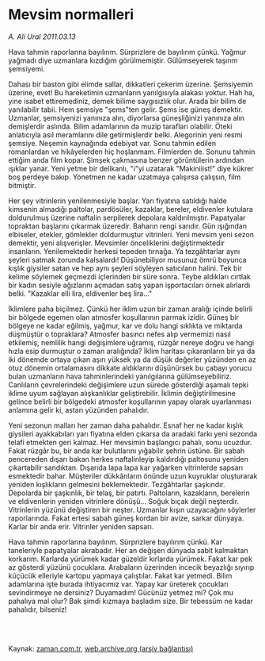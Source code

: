 # Mevsim  normalleri

*A. Ali Ural 2011.03.13*

<td class="columnist-detail">
<p>Hava tahmin raporlarına bayılırım. Sürprizlere de bayılırım çünkü. Yağmur yağmadı diye uzmanlara kızdığım görülmemiştir. Gülümseyerek taşırım şemsiyemi.</p>
<p>
<div id="haberMetinDiv">
<p> Dahası bir baston gibi elimde sallar, dikkatleri çekerim üzerine. Şemsiyemin üzerine, evet! Bu hareketimin uzmanların yanılgısıyla alakası yoktur. Hah ha, yine isabet ettiremediniz, demek bilime saygısızlık olur. Arada bir bilim de yanılabilir tabii. Hem şemsiye "şems"ten gelir. Şems ise güneş demektir. Uzmanlar, şemsiyenizi yanınıza alın, diyorlarsa güneşliğinizi yanınıza alın demişlerdir aslında. Bilim adamlarının da muzip tarafları olabilir. Öteki anlatıcıyla asıl meramlarını dile getirmişlerdir belki. Alegorinin yeni resmi şemsiye. Neşemin kaynağında edebiyat var. Sonu tahmin edilen romanlardan ve hikâyelerden hiç hoşlanmam. Filmlerden de. Sonunu tahmin ettiğim anda film kopar. Şimşek çakmasına benzer görüntülerin ardından ışıklar yanar. Yeni yetme bir delikanlı, "i"yi uzatarak "Makiniiist!" diye kükrer boş perdeye bakıp. Yönetmen ne kadar uzatmaya çalışırsa çalışsın, film bitmiştir.
<p>Her şey vitrinlerin yenilenmesiyle başlar. Yarı fiyatına satıldığı halde kimsenin almadığı paltolar, pardösüler, kazaklar, bereler, eldivenler kutulara doldurulmuş üzerine naftalin serpilerek depolara kaldırılmıştır. Papatyalar topraktan başlarını çıkarmak üzeredir. Baharın rengi sarıdır. Gün ışığından elbiseler, etekler, gömlekler doldurmuştur vitrinleri. Yeni mevsim yeni sezon demektir, yeni alışverişler. Mevsimler önceliklerini değiştirmektedir insanların. Yenilemektedir herkesi tepeden tırnağa. Ya tezgâhtarlar aynı şeyleri satmak zorunda kalsalardı! Düşünebiliyor musunuz ömrü boyunca kışlık giysiler satan ve hep aynı şeyleri söyleyen satıcıların halini. Tek bir kelime söylemek geçmezdi içlerinden bir süre sonra. Teybe aldıkları cırtlak bir kadın sesiyle ağızlarını açmadan satış yapan işportacıları örnek alırlardı belki. "Kazaklar elli lira, eldivenler beş lira..."
<p>İklimlere paha biçilmez. Çünkü her iklim uzun bir zaman aralığı içinde belirli bir bölgede egemen olan atmosfer koşullarının parmak izidir. Güneş bir bölgeye ne kadar eğilmiş, yağmur, kar ve dolu hangi sıklıkta ve miktarda düşmüştür o topraklara? Atmosfer basıncı nefes alıp vermemizi nasıl etkilemiş, nemlilik hangi değişimlere uğramış, rüzgâr nereye doğru ve hangi hızla esip durmuştur o zaman aralığında? İklim haritası çıkaranların bir ya da iki dönemde ortaya çıkan aşırı yüksek ya da düşük değerler yüzünden en az otuz dönemin ortalamasını dikkate aldıklarını düşünürsek bu çabayı yorucu bulan uzmanların hava tahminlerindeki yanılgılarına gülümseyebiliriz. Canlıların çevrelerindeki değişimlere uzun sürede gösterdiği aşamalı tepki iklime uyum sağlayan alışkanlıklar geliştirebilir. İklimin değiştirilmesine gelince belirli bir bölgedeki atmosfer koşullarının yapay olarak uyarlanması anlamına gelir ki, astarı yüzünden pahalıdır.
<p>Yeni sezonun malları her zaman daha pahalıdır. Esnaf her ne kadar kışlık giysileri ayakkabıları yarı fiyatına elden çıkarsa da aradaki farkı yeni sezonda telafi etmekten geri kalmaz. Her mevsimin başlangıcı pahalı, sonu ucuzdur. Fakat rüzgâr bu, bir anda kar bulutlarını yığabilir şehrin üstüne. Bir sabah pencereden dışarı bakan herkes naftalinleyip kaldırdığı paltosunu yeniden çıkartabilir sandıktan. Dışarıda lapa lapa kar yağarken vitrinlerde sapsarı esmektedir bahar. Müşteriler dükkânların önünde uzun kuyruklar oluşturarak yeniden kışlıkların gelmesini beklemektedir. Tezgâhtarlar şaşkındır. Depolarda bir şaşkınlık, bir telaş, bir patırtı. Paltoların, kazakların, berelerin ve eldivenlerin yeniden vitrinlere dönüşü... Soğuk bıçak değil neşterdir. Vitrinlerin yüzünü değiştiren bir neşter. Uzmanlar kışın uzayacağını söylerler raporlarında. Fakat ertesi sabah güneş kordan bir avize, sarkar dünyaya. Karlar bir anda erir. Vitrinler yeniden sapsarı.
<p>Hava tahmin raporlarına bayılırım. Sürprizlere bayılırım çünkü. Kar taneleriyle papatyalar akrabadır. Her an değişen dünyada sabit kalmaktan korkarım. Karlarda yürümek kadar güzeldir kırlarda yürümek. Fakat kar pek az gösterdi yüzünü çocuklara. Arabaların üzerinden incecik beyazlığı sıyırıp küçücük elleriyle kartopu yapmaya çalıştılar. Fakat kar yetmedi. Bilim adamlarına işte burada ihtiyacımız var. Yapay kar üreterek çocukları sevindirmeye ne dersiniz? Duyamadım! Gücünüz yetmez mi? Çok mu pahalıya mal olur? Bak şimdi kızmaya başladım size. Bir tebessüm ne kadar pahalıdır, bilseniz!</p></p></p></p></p></div>
</p>


<p><br>
		 </br></p></td>

Kaynak: [zaman.com.tr](http://zaman.com.tr/yazar.do?yazino=1106439), [web.archive.org (arşiv bağlantısı)](http://web.archive.org/web/20110403064823/http://www.zaman.com.tr:80/yazar.do?yazino=1106439)
